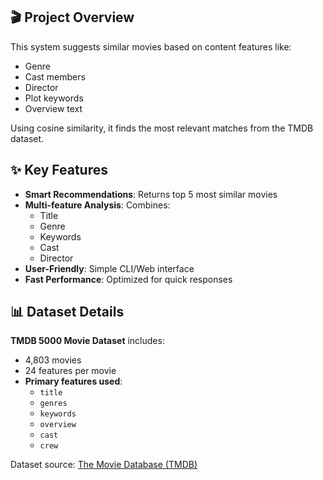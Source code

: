 ## 🎬 Project Overview
This system suggests similar movies based on content features like:
- Genre
- Cast members
- Director
- Plot keywords
- Overview text

Using cosine similarity, it finds the most relevant matches from the TMDB dataset.

## ✨ Key Features
- **Smart Recommendations**: Returns top 5 most similar movies
- **Multi-feature Analysis**: Combines:
  - Title
  - Genre
  - Keywords
  - Cast
  - Director
- **User-Friendly**: Simple CLI/Web interface
- **Fast Performance**: Optimized for quick responses

## 📊 Dataset Details
**TMDB 5000 Movie Dataset** includes:
- 4,803 movies
- 24 features per movie
- **Primary features used**:
  - `title`
  - `genres` 
  - `keywords`
  - `overview`
  - `cast`
  - `crew`

Dataset source: [The Movie Database (TMDB)](https://www.themoviedb.org/)
